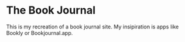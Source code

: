 # The Book Journal
This is my recreation of a book journal site. My insipiration is apps like Bookly or Bookjournal.app.
